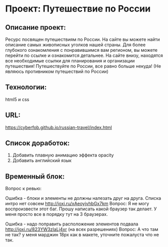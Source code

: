 # Проект: Путешествие по России

## Описание проект:
Ресурс посвящен путешествиям по России. На сайте вы можете найти описание самых живописных уголков нашей страны. Для более глубокого ознакомления с понравившимся вам регионом, вы можете перейти по ссылке и ознакомится детальнее. На сайте внизу, находятся все необходимые ссылки для планирования и организации путешествия! Путешествуйте по России, все равно больше некуда! (Не являюсь противником путешествий по России) 

## Технологии:
html5 и css

## URL:
https://cyberfob.github.io/russian-travel/index.html

## Список доработок:
1. Добавить плавную анимацию эффекта opacity
2. Добавить английский язык

## Временный блок:
Вопрос к ревью:

Ошибка - блоки и элементы не должны налезать друг на друга. Списка интро нет совсем http://joxi.ru/xAeoyjvhbGx7km
Вопрос: Я не могу воспроизвести этот баг. Прошу написать какой браузер так делает. У меня просто все в порядку тут на 3 браузерах.

Ошибка - надо поправить расположение элементов подвала http://joxi.ru/823YW3zIaLj4xr (на всех разрешениях)
Вопрос: А что там не так? у меня марджин 18px как в макете, уточните пожалуста что не так.